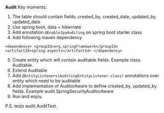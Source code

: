 **Audit**
Key moments: 
1. The table should contain fields: created_by, created_date, updated_by, updated_date
2. Use spring boot, data + hibernate
3. Add annotation `@EnableJpaAuditing` on spring boot starter class
4. Add following maven dependency 

 `<dependency>
     <groupId>org.springframework</groupId>
     <artifactId>spring-aspects</artifactId>
  </dependency>`
  
5. Create entity which will contain auditable fields. Example class Auditable.
6. Extend Auditable
7. Add `@EntityListeners(AuditingEntityListener.class)` annotations over entity which need to be auditable
8. Add implementation of AuditorAware to define created_by, updated_by fields. Example audit.SpringSecurityAuditorAware
9. Run and enjoy.

P.S. tests audit.AuditTest.